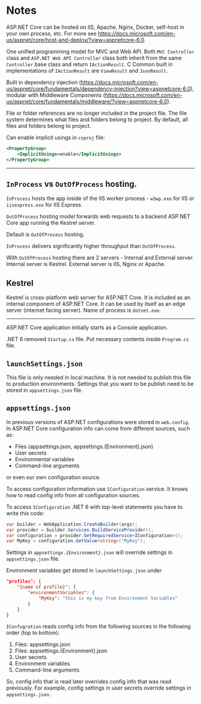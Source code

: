 # Notes

ASP.NET Core can be hosted on IIS, Apache, Nginx, Docker, self-host in your own process, etc.
For more see https://docs.microsoft.com/en-us/aspnet/core/host-and-deploy/?view=aspnetcore-6.0.

One unified programming model for MVC and Web API. Both `MVC Controller` class and `ASP.NET Web API Controller` class both inherit from the same `Controller` base class and return `IActionResult`. C Common built in implementations of `IActionResult` are `ViewResult` and `JsonResult`.

Built in dependency injection (https://docs.microsoft.com/en-us/aspnet/core/fundamentals/dependency-injection?view=aspnetcore-6.0), modular with Middleware Components (https://docs.microsoft.com/en-us/aspnet/core/fundamentals/middleware/?view=aspnetcore-6.0).

File or folder references are no longer included in the project file. The file system determines what files and folders belong to project. By default, all files and folders belong to project.

Can enable implicit usings in `csproj` file:

```xml
<PropertyGroup>
    <ImplicitUsings>enable</ImplicitUsings>
</PropertyGroup>
```

---

## `InProcess` vs `OutOfProcess` hosting.

`InProcess` hosts the app inside of the IIS worker process - `w3wp.exe` for IIS or `iisexpress.exe` for IIS Express. 

`OutOfProcess` hosting model forwards web requests to a backend ASP.NET Core app running the Kestrel server.

Default is `OutOfProcess` hosting.

`InProcess` delivers significantly higher throughput than `OutOfProcess`.

With `OutOfProcess` hosting there are 2 servers - Internal and External server. Internal server is Kestrel. External server is IIS, Nginx or Apache.

## Kestrel

Kestrel is cross-platform web server for ASP.NET Core. It is included as an internal component of ASP.NET Core. It can be used by itself as an edge server (internet facing server). Name of process is `dotnet.exe`.

---

ASP.NET Core application initially starts as a Console application.

.NET 6 removed `Startup.cs` file. Put necessary contents inside `Program.cs` file.

## `launchSettings.json`

This file is only needed in local machine. It is not needed to publish this file to production environments. Settings that you want to be publish need to be stored in `appsettings.json` file.

## `appsettings.json`

In previous versions of ASP.NET configurations were stored in `web.config`. In ASP.NET Core configuration info can come from different sources, such as:

- Files (appsettings.json, appsettings.{Environment}.json)
- User secrets
- Environmental variables
- Command-line arguments

or even our own configuration source.

To access configuration information use `IConfiguration` service. It knows how to read config info from all configuration sources.

To access `IConfiguration` .NET 6 with top-level statements you have to write this code:

```c#
var builder = WebApplication.CreateBuilder(args);
var provider = builder.Services.BuildServiceProvider();
var configuration = provider.GetRequiredService<IConfiguration>();
var MyKey = configuration.GetValue<string>("MyKey");
```

Settings in `appsettings.{Environment}.json` will override settings in `appsettings.json` file.

Environment variables get stored in `launchSettings.json` under

```json
"profiles": {
    "{name of profile}": {
        "environmentVariables": {
            "MyKey": "this is my key from Environment Variables"
        }
    }
}
```

`IConfugration` reads config info from the following sources in the following order (top to bottom):

1. Files: appsettings.json
2. Files: appsettings.{Environment}.json
3. User secrets
4. Environment variables
5. Command-line arguments

So, config info that is read later overrides config info that was read previously. For example, config settings in user secrets override settings in `appsettings.json`.